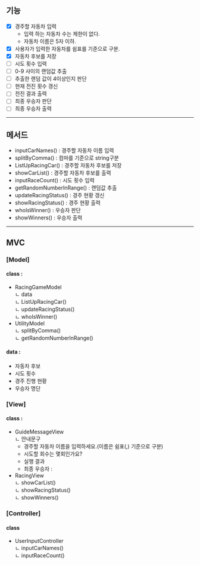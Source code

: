 ## 기능
- [X] 경주할 자동차 입력 
  - 입력 하는 자동차 수는 제한이 없다. 
  - 자동차 이름은 5자 이하.
- [X] 사용자가 입력한 자동차를 쉼표를 기준으로 구분.
- [X] 자동차 후보를 저장
- [ ] 시도 횟수 입력
- [ ] 0-9 사이의 랜덤값 추출
- [ ] 추출한 랜덤 값이 4이상인지 판단
- [ ] 현재 전진 횟수 갱신
- [ ] 전진 결과 출력
- [ ] 최종 우승자 판단
- [ ] 최종 우승자 출력
---

## 메서드
- inputCarNames() : 경주할 자동차 이름 입력 
- splitByComma() : 컴마를 기준으로 string구분 
- ListUpRacingCar() : 경주할 자동차 후보를 저장 
- showCarList() : 경주할 자동차 후보를 출력 
- inputRaceCount() : 시도 횟수 입력 
- getRandomNumberInRange() : 랜덤값 추출 
- updateRacingStatus() : 경주 현황 갱신 
- showRacingStatus() : 경주 현황 출력 
- whoIsWinner() : 우승자 판단 
- showWinners() : 우승자 출력 
---

## MVC
### [Model]
#### class :
- RacingGameModel <br/>
  ㄴ data <br/>
  ㄴ ListUpRacingCar() <br/>
  ㄴ updateRacingStatus() <br/>
  ㄴ whoIsWinner() <br/>
- UtilityModel <br/>
  ㄴ splitByComma() <br/>
  ㄴ getRandomNumberInRange() <br/>
#### data :
- 자동차 후보
- 시도 횟수
- 경주 진행 현황
- 우승자 명단
### [View]
#### class :
- GuideMessageView <br/>
  ㄴ 안내문구
    - 경주할 자동차 이름을 입력하세요.(이름은 쉼표(,) 기준으로 구분)
    - 시도할 회수는 몇회인가요?
    - 실행 결과
    - 최종 우승자 :
- RacingView <br/>
  ㄴ showCarList() <br/>
  ㄴ showRacingStatus() <br/>
  ㄴ showWinners() <br/>

### [Controller]
#### class
- UserInputController<br/>
  ㄴ inputCarNames() <br/>
  ㄴ inputRaceCount()


